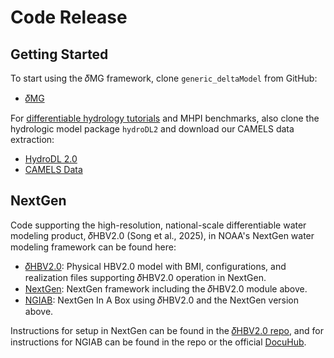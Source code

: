 # Code Release

## Getting Started

To start using the 𝛿MG framework, clone `generic_deltaModel` from GitHub:

- [𝛿MG](https://github.com/mhpi/generic_deltamodel)

For [differentiable hydrology tutorials](https://github.com/mhpi/generic_deltamodel/tree/master/example/hydrology) and MHPI benchmarks, also clone the hydrologic model package `hydroDL2` and download our CAMELS data extraction:

- [HydroDL 2.0](https://github.com/mhpi/hydroDL2)
- [CAMELS Data](https://mhpi-spatial.s3.us-east-2.amazonaws.com/mhpi-release/camels/camels_data.zip)

## NextGen

Code supporting the high-resolution, national-scale differentiable water modeling product, 𝛿HBV2.0 (Song et al., 2025), in NOAA's NextGen water modeling framework can be found here:

- [𝛿HBV2.0](https://github.com/mhpi/dHBV2.0): Physical HBV2.0 model with BMI, configurations, and realization files supporting 𝛿HBV2.0 operation in NextGen.
- [NextGen](https://github.com/leoglonz/ngen): NextGen framework including the 𝛿HBV2.0 module above.
- [NGIAB](https://github.com/leoglonz/NGIAB-DM): NextGen In A Box using 𝛿HBV2.0 and the NextGen version above.

Instructions for setup in NextGen can be found in the [𝛿HBV2.0 repo](https://github.com/mhpi/dHBV2.0), and for instructions for NGIAB can be found in the repo or the official [DocuHub](https://docs.ciroh.org/docs/products/Community%20Hydrologic%20Modeling%20Framework/nextgeninaboxDocker/workflow/).

<!-- We include an optional GUI for constructing/editing 𝛿MG YAML configuration files with a user-friendly interface:

- [GUI Config builder (Zip)](https://mhpi-spatial.s3.us-east-2.amazonaws.com/mhpi-release/config_builder_gui/Config+Builder+GUI.zip)
- ([Source Code](https://github.com/mhpi/GUI-Config-builder)) -->
